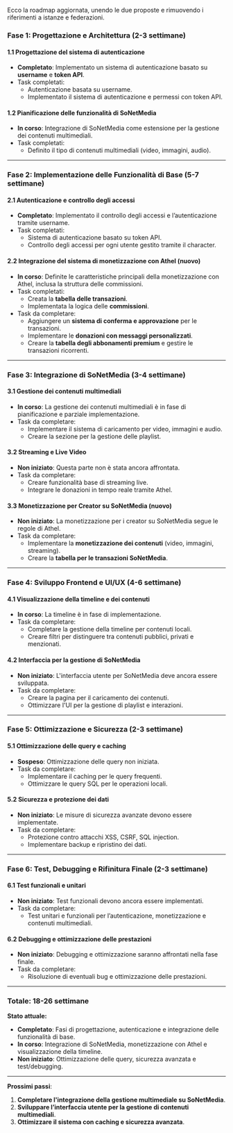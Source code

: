 Ecco la roadmap aggiornata, unendo le due proposte e rimuovendo i riferimenti a istanze e federazioni.

### **Fase 1: Progettazione e Architettura (2-3 settimane)**

#### 1.1 **Progettazione del sistema di autenticazione**
   - **Completato**: Implementato un sistema di autenticazione basato su **username** e **token API**.
   - Task completati:
     - Autenticazione basata su username.
     - Implementato il sistema di autenticazione e permessi con token API.

#### 1.2 **Pianificazione delle funzionalità di SoNetMedia**
   - **In corso**: Integrazione di SoNetMedia come estensione per la gestione dei contenuti multimediali.
   - Task completati:
     - Definito il tipo di contenuti multimediali (video, immagini, audio).

---

### **Fase 2: Implementazione delle Funzionalità di Base (5-7 settimane)**

#### 2.1 **Autenticazione e controllo degli accessi**
   - **Completato**: Implementato il controllo degli accessi e l’autenticazione tramite username.
   - Task completati:
     - Sistema di autenticazione basato su token API.
     - Controllo degli accessi per ogni utente gestito tramite il character.

#### 2.2 **Integrazione del sistema di monetizzazione con Athel** (nuovo)
   - **In corso**: Definite le caratteristiche principali della monetizzazione con Athel, inclusa la struttura delle commissioni.
   - Task completati:
     - Creata la **tabella delle transazioni**.
     - Implementata la logica delle **commissioni**.
   - Task da completare:
     - Aggiungere un **sistema di conferma e approvazione** per le transazioni.
     - Implementare le **donazioni con messaggi personalizzati**.
     - Creare la **tabella degli abbonamenti premium** e gestire le transazioni ricorrenti.

---

### **Fase 3: Integrazione di SoNetMedia (3-4 settimane)**

#### 3.1 **Gestione dei contenuti multimediali**
   - **In corso**: La gestione dei contenuti multimediali è in fase di pianificazione e parziale implementazione.
   - Task da completare:
     - Implementare il sistema di caricamento per video, immagini e audio.
     - Creare la sezione per la gestione delle playlist.

#### 3.2 **Streaming e Live Video**
   - **Non iniziato**: Questa parte non è stata ancora affrontata.
   - Task da completare:
     - Creare funzionalità base di streaming live.
     - Integrare le donazioni in tempo reale tramite Athel.

#### 3.3 **Monetizzazione per Creator su SoNetMedia** (nuovo)
   - **Non iniziato**: La monetizzazione per i creator su SoNetMedia segue le regole di Athel.
   - Task da completare:
     - Implementare la **monetizzazione dei contenuti** (video, immagini, streaming).
     - Creare la **tabella per le transazioni SoNetMedia**.

---

### **Fase 4: Sviluppo Frontend e UI/UX (4-6 settimane)**

#### 4.1 **Visualizzazione della timeline e dei contenuti**
   - **In corso**: La timeline è in fase di implementazione.
   - Task da completare:
     - Completare la gestione della timeline per contenuti locali.
     - Creare filtri per distinguere tra contenuti pubblici, privati e menzionati.

#### 4.2 **Interfaccia per la gestione di SoNetMedia**
   - **Non iniziato**: L'interfaccia utente per SoNetMedia deve ancora essere sviluppata.
   - Task da completare:
     - Creare la pagina per il caricamento dei contenuti.
     - Ottimizzare l'UI per la gestione di playlist e interazioni.

---

### **Fase 5: Ottimizzazione e Sicurezza (2-3 settimane)**

#### 5.1 **Ottimizzazione delle query e caching**
   - **Sospeso**: Ottimizzazione delle query non iniziata.
   - Task da completare:
     - Implementare il caching per le query frequenti.
     - Ottimizzare le query SQL per le operazioni locali.

#### 5.2 **Sicurezza e protezione dei dati**
   - **Non iniziato**: Le misure di sicurezza avanzate devono essere implementate.
   - Task da completare:
     - Protezione contro attacchi XSS, CSRF, SQL injection.
     - Implementare backup e ripristino dei dati.

---

### **Fase 6: Test, Debugging e Rifinitura Finale (2-3 settimane)**

#### 6.1 **Test funzionali e unitari**
   - **Non iniziato**: Test funzionali devono ancora essere implementati.
   - Task da completare:
     - Test unitari e funzionali per l’autenticazione, monetizzazione e contenuti multimediali.

#### 6.2 **Debugging e ottimizzazione delle prestazioni**
   - **Non iniziato**: Debugging e ottimizzazione saranno affrontati nella fase finale.
   - Task da completare:
     - Risoluzione di eventuali bug e ottimizzazione delle prestazioni.

---

### **Totale: 18-26 settimane**

**Stato attuale:**
- **Completato**: Fasi di progettazione, autenticazione e integrazione delle funzionalità di base.
- **In corso**: Integrazione di SoNetMedia, monetizzazione con Athel e visualizzazione della timeline.
- **Non iniziato**: Ottimizzazione delle query, sicurezza avanzata e test/debugging.

---

**Prossimi passi**:
1. **Completare l'integrazione della gestione multimediale su SoNetMedia**.
2. **Sviluppare l’interfaccia utente per la gestione di contenuti multimediali**.
3. **Ottimizzare il sistema con caching e sicurezza avanzata**.
